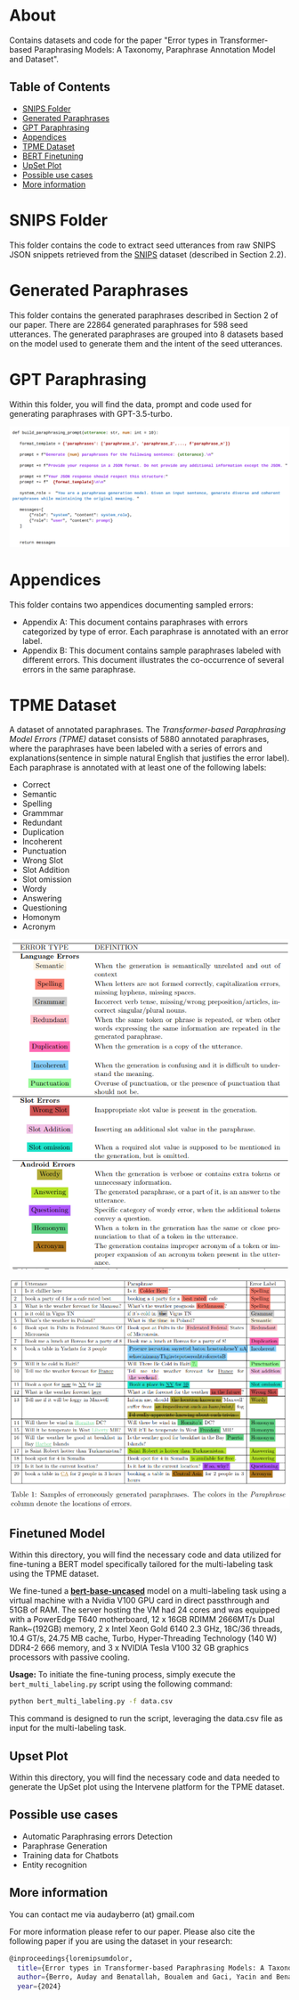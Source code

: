 # About
Contains datasets and code for the paper "Error types in Transformer-based Paraphrasing Models: A Taxonomy, Paraphrase Annotation Model and Dataset". 

## Table of Contents
- [SNIPS Folder](#snips-folder)
- [Generated Paraphrases](#generated-paraphrases)
- [GPT Paraphrasing](#gpt-paraphrasing)
- [Appendices](#appendices)
- [TPME Dataset](#tpme-dataset)
- [BERT Finetuning](#finetuned-model)
- [UpSet Plot](#upset-plot)
- [Possible use cases](#possible-use-cases)
- [More information](#more-information)

# SNIPS Folder
This folder contains the code to extract seed utterances from raw SNIPS JSON snippets retrieved from the [SNIPS][snips] dataset (described in Section 2.2).

# Generated Paraphrases
This folder contains the generated paraphrases described in Section 2 of our paper. There are 22864 generated paraphrases for 598 seed utterances. The generated paraphrases are grouped into 8 datasets based on the model used to generate them and the intent of the seed utterances.

# GPT Paraphrasing
Within this folder, you will find the data, prompt and code used for generating paraphrases with GPT-3.5-turbo.

<div align="center">

![Local Image](GPTParaphrasing/build_prompt.png)

</div>

# Appendices
This folder contains two appendices documenting sampled errors:
- Appendix A: This document contains paraphrases with errors categorized by type of error. Each paraphrase is annotated with an error label.
- Appendix B: This document contains sample paraphrases labeled with different errors. This document illustrates the co-occurrence of several errors in the same paraphrase.

# TPME Dataset
A dataset of annotated paraphrases. The *Transformer-based Paraphrasing Model Errors (TPME)* dataset consists of 5880 annotated paraphrases, where the paraphrases have been labeled with a series of errors and explanations(sentence in simple natural English that justifies the error label). Each paraphrase is annotated with at least one of the following labels:
- Correct
- Semantic
- Spelling
- Grammmar
- Redundant
- Duplication
- Incoherent
- Punctuation
- Wrong Slot
- Slot Addition
- Slot omission
- Wordy
- Answering
- Questioning
- Homonym
- Acronym


<div align="center">

![Local Image](errors_list.png)

</div>

<div align="center">

![Local Image](Errors_samples.png)

</div>


## Finetuned Model
Within this directory, you will find the necessary code and data utilized for fine-tuning a BERT model specifically tailored for the multi-labeling task using the TPME dataset.

We fine-tuned a [**bert-base-uncased**](https://huggingface.co/google-bert/bert-base-uncased) model on a multi-labeling task using a virtual machine with a Nvidia V100 GPU card in direct passthrough and 51GB of RAM. The server hosting the VM had 24 cores and was equipped with a PowerEdge T640 motherboard, 12 x 16GB RDIMM 2666MT/s Dual Rank~(192GB) memory, 2 x Intel Xeon Gold 6140 2.3 GHz, 18C/36 threads, 10.4 GT/s, 24.75 MB cache, Turbo, Hyper-Threading Technology (140 W) DDR4-2 666 memory, and 3 x NVIDIA Tesla V100 32 GB graphics processors with passive cooling.

**Usage:**
To initiate the fine-tuning process, simply execute the `bert_multi_labeling.py` script using the following command:

```bash
python bert_multi_labeling.py -f data.csv
```
This command is designed to run the script, leveraging the data.csv file as input for the multi-labeling task.

## Upset Plot
Within this directory, you will find the necessary code and data needed to generate the UpSet plot using the Intervene platform for the TPME dataset.

## Possible use cases
- Automatic Paraphrasing errors Detection
- Paraphrase Generation
- Training data for Chatbots
- Entity recognition


## More information
You can contact me via audayberro (at) gmail.com

For more information please refer to our paper. Please also cite the following paper if you are using the dataset in your research:

```sh
@inproceedings{loremipsumdolor,
  title={Error types in Transformer-based Paraphrasing Models: A Taxonomy, Paraphrase Annotation Model and Dataset},
  author={Berro, Auday and Benatallah, Boualem and Gaci, Yacin and Benabdeslem, Khalid},
  year={2024}
```

[snips]: <https://github.com/snipsco/snips-nlu>

